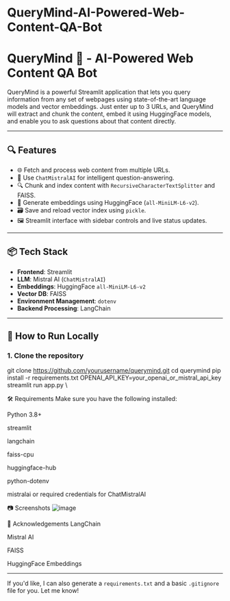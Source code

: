 # QueryMind-AI-Powered-Web-Content-QA-Bot
# QueryMind 🧠 - AI-Powered Web Content QA Bot

QueryMind is a powerful Streamlit application that lets you query information from any set of webpages using state-of-the-art language models and vector embeddings. Just enter up to 3 URLs, and QueryMind will extract and chunk the content, embed it using HuggingFace models, and enable you to ask questions about that content directly.

---

## 🔍 Features

- 🌐 Fetch and process web content from multiple URLs.
- 🧠 Use `ChatMistralAI` for intelligent question-answering.
- 🔍 Chunk and index content with `RecursiveCharacterTextSplitter` and FAISS.
- 🧩 Generate embeddings using HuggingFace (`all-MiniLM-L6-v2`).
- 🗃️ Save and reload vector index using `pickle`.
- 🖼️ Streamlit interface with sidebar controls and live status updates.

---

## 📦 Tech Stack

- **Frontend**: Streamlit
- **LLM**: Mistral AI (`ChatMistralAI`)
- **Embeddings**: HuggingFace `all-MiniLM-L6-v2`
- **Vector DB**: FAISS
- **Environment Management**: `dotenv`
- **Backend Processing**: LangChain

---

## 🚀 How to Run Locally

### 1. Clone the repository

git clone https://github.com/yourusername/querymind.git
cd querymind
pip install -r requirements.txt
OPENAI_API_KEY=your_openai_or_mistral_api_key
streamlit run app.py
\

🛠 Requirements
Make sure you have the following installed:

Python 3.8+

streamlit

langchain

faiss-cpu

huggingface-hub

python-dotenv

mistralai or required credentials for ChatMistralAI



📷 Screenshots
![image](https://github.com/user-attachments/assets/b8405ff2-96fb-4888-9fa7-4a8d8f6175db)





🙌 Acknowledgements
LangChain

Mistral AI

FAISS

HuggingFace Embeddings





---

If you'd like, I can also generate a `requirements.txt` and a basic `.gitignore` file for you. Let me know!


